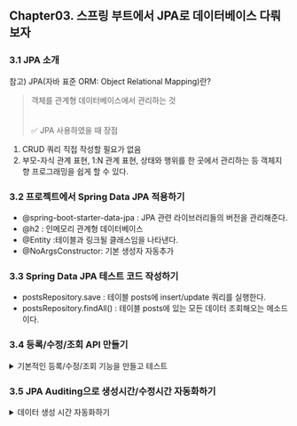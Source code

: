 ## Chapter03. 스프링 부트에서 JPA로 데이터베이스 다뤄보자


### 3.1 JPA 소개
참고) JPA(자바 표준 ORM: Object Relational Mapping)란? <br>
>객체를 관계형 데이터베이스에서 관리하는 것<br><br><br>
✅ JPA 사용하였을 때 장점
1. CRUD 쿼리 직접 작성할 필요가 없음
2. 부모-자식 관계 표현, 1:N 관계 표현, 상태와 행위를 한 곳에서 관리하는 등 객체지향 프로그래밍을 쉽게 할 수 있다.<br>

### 3.2 프로젝트에서 Spring Data JPA 적용하기<br>
- @spring-boot-starter-data-jpa : JPA 관련 라이브러리들의 버전을 관리해준다.
- @h2 : 인메모리 관계형 데이터베이스
- @Entity :테이블과 링크될 클래스임을 나타낸다.
- @NoArgsConstructor: 기본 생성자 자동추가<br>

### 3.3 Spring Data JPA 테스트 코드 작성하기<br>
- postsRepository.save : 테이블 posts에 insert/update 쿼리를 실행한다.
- postsRepository.findAll() : 테이블 posts에 있는 모든 데이터 조회해오는 메소드이다.<br>


### 3.4 등록/수정/조회 API 만들기<br>
<details>
<summary>기본적인 등록/수정/조회 기능을 만들고 테스트</summary>
<div markdown="1">
  <img width="1160" alt="스크린샷 2022-09-21 오전 2 33 31" src="https://user-images.githubusercontent.com/80513699/191325611-16c12f09-f50d-42da-b656-4fcafcbab87c.png">
  Post 등록 API 테스트 결과
  <img width="480" alt="스크린샷 2022-09-21 오전 2 10 42" src="https://user-images.githubusercontent.com/80513699/191325765-ebcbfd14-71d1-435c-9294-c368b336ead8.png">
  http://localhost:8080/h2-console 접속 *H2데이터베이스 연결을 위해 JDBC URL을 확인한다. 처음에 “jdbc:h2:~/test” 라고 적혀있는데, 이를 강의 자료에 있는 것처럼 “jdbc:h2:mem:testdb”로 바꿔주어야 정상적으로 연결됨.
  <img width="1512" alt="스크린샷 2022-09-21 오전 2 12 29" src="https://user-images.githubusercontent.com/80513699/191326259-383970c7-0fef-444c-bd50-0ca0d1f2ab72.png">
  간단한 쿼리 실행
  > SELECT * FROM posts; 
  <img width="1512" alt="스크린샷 2022-09-21 오전 2 13 17" src="https://user-images.githubusercontent.com/80513699/191326389-841d6d32-544e-4fc8-873f-f5ebfde65375.png">
  insert 쿼리 실행
  <img width="519" alt="스크린샷 2022-09-21 오전 2 14 10" src="https://user-images.githubusercontent.com/80513699/191326552-058f2ffc-3904-4bbc-b693-1ff368d7ff61.png">
  브라우저로 API 조회


</div>
</details>

### 3.5 JPA Auditing으로 생성시간/수정시간 자동화하기
<details>
<summary>데이터 생성 시간 자동화하기  </summary>
<div markdown="1">
  <img width="270" alt="스크린샷 2022-09-21 오전 2 42 14" src="https://user-images.githubusercontent.com/80513699/191327192-823887ba-9bba-4f91-85ac-0e57e725e4fc.png">
  domain 패키지에 BaseTimeEntity 클래스 생성
  <img width="720" alt="스크린샷 2022-09-21 오전 2 41 46" src="https://user-images.githubusercontent.com/80513699/191327096-0dd02909-8267-4a45-b82e-29990259e046.png">
  JPA Auditing 테스트 코드 수행 결과
</div>
</details>
  
  

